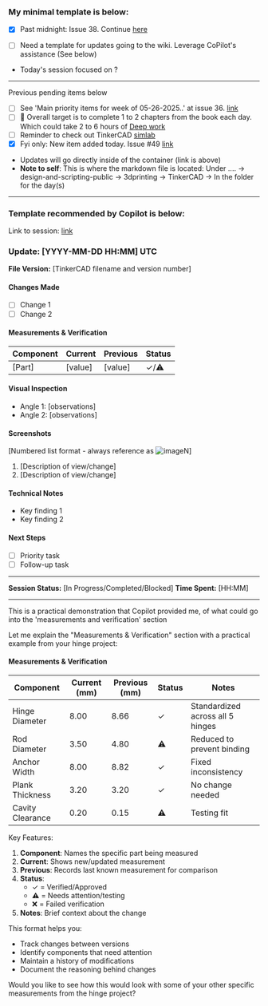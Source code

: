 ### My minimal template is below: 

- [x] Past midnight: Issue 38. Continue [here](https://github.com/Shangrila-VHP/shangrila-vhp/issues/38#issuecomment-2917914358)

- [ ] Need a template for updates going to the wiki. Leverage CoPilot's assistance (See below)

- Today's session focused on ?


---
Previous pending items below

- [ ] See 'Main priority items for week of 05-26-2025..' at issue 36. [link](https://github.com/Shangrila-VHP/shangrila-vhp/issues/36)
- [ ] 🎯 Overall target is to complete 1 to 2 chapters from the book each day. Which could take 2 to 6 hours of [Deep work](https://www.amazon.com/Deep-Work-Focused-Success-Distracted/dp/1455586692)
- [ ] Reminder to check out TinkerCAD [simlab](https://www.tinkercad.com/simlab)
- [x] Fyi only: New item added today. Issue #49 [link](https://github.com/Shangrila-VHP/shangrila-vhp/issues/49)
-  Updates will go directly inside of the container (link is above)
- **Note to self**: This is where the markdown file is located: Under ....  -> design-and-scripting-public -> 3dprinting -> TinkerCAD -> In the folder for the day(s)

---
### Template recommended by Copilot is below: 

Link to session: [link](https://github.com/copilot/c/aaca47f2-8b28-441b-b367-e64d088f1f70)

### Update: [YYYY-MM-DD HH:MM] UTC
**File Version:** [TinkerCAD filename and version number]

#### Changes Made
- [ ] Change 1
- [ ] Change 2

#### Measurements & Verification
| Component | Current | Previous | Status |
|-----------|---------|----------|---------|
| [Part] | [value] | [value] | ✓/⚠️ |

#### Visual Inspection
- Angle 1: [observations]
- Angle 2: [observations]

#### Screenshots
[Numbered list format - always reference as ![imageN](imageN)]
1. [Description of view/change]
2. [Description of view/change]

#### Technical Notes
- Key finding 1
- Key finding 2

#### Next Steps
- [ ] Priority task
- [ ] Follow-up task

---
**Session Status:** [In Progress/Completed/Blocked]
**Time Spent:** [HH:MM]

---
This is a practical demonstration that Copilot provided me, of what could go into the 'measurements and verification' section

Let me explain the "Measurements & Verification" section with a practical example from your hinge project:

#### Measurements & Verification
| Component | Current (mm) | Previous (mm) | Status | Notes |
|-----------|-------------|---------------|--------|-------|
| Hinge Diameter | 8.00 | 8.66 | ✓ | Standardized across all 5 hinges |
| Rod Diameter | 3.50 | 4.80 | ⚠️ | Reduced to prevent binding |
| Anchor Width | 8.00 | 8.82 | ✓ | Fixed inconsistency |
| Plank Thickness | 3.20 | 3.20 | ✓ | No change needed |
| Cavity Clearance | 0.20 | 0.15 | ⚠️ | Testing fit |


Key Features:
1. **Component**: Names the specific part being measured
2. **Current**: Shows new/updated measurement
3. **Previous**: Records last known measurement for comparison
4. **Status**:
   - ✓ = Verified/Approved
   - ⚠️ = Needs attention/testing
   - ❌ = Failed verification
4. **Notes**: Brief context about the change

This format helps you:
- Track changes between versions
- Identify components that need attention
- Maintain a history of modifications
- Document the reasoning behind changes

Would you like to see how this would look with some of your other specific measurements from the hinge project?